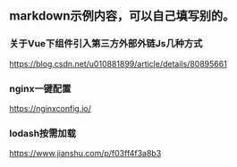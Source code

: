 ## markdown示例内容，可以自己填写别的。

### 关于Vue下组件引入第三方外部外链Js几种方式
https://blog.csdn.net/u010881899/article/details/80895661

### nginx一键配置
https://nginxconfig.io/

### lodash按需加载
https://www.jianshu.com/p/f03ff4f3a8b3

